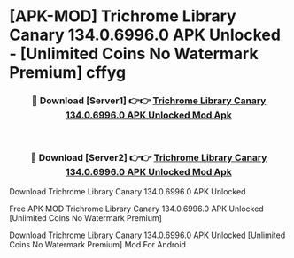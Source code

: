 # [APK-MOD] Trichrome Library Canary 134.0.6996.0 APK Unlocked - [Unlimited Coins No Watermark Premium] cffyg



<div align="center">
<h3>🔴 Download [Server1] 👉👉 <a href="https://momento.my/?title=Trichrome_Library_Canary_134.0.6996.0_APK_Unlocked">Trichrome Library Canary 134.0.6996.0 APK Unlocked Mod Apk</a></h3><br>

<h3>🔴 Download [Server2] 👉👉 <a href="https://momento.my/?title=Trichrome_Library_Canary_134.0.6996.0_APK_Unlocked">Trichrome Library Canary 134.0.6996.0 APK Unlocked Mod Apk</a></h3>
</div>



Download Trichrome Library Canary 134.0.6996.0 APK Unlocked 

Free APK MOD Trichrome Library Canary 134.0.6996.0 APK Unlocked [Unlimited Coins No Watermark Premium]

Download Trichrome Library Canary 134.0.6996.0 APK Unlocked [Unlimited Coins No Watermark Premium] Mod For Android
